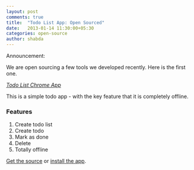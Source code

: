 ```yaml
---
layout: post
comments: true
title:  "Todo List App: Open Sourced"
date:   2013-01-14 11:30:00+05:30
categories: open-source
author: shabda
---
```

Announcement:

We are open sourcing a few tools we developed recently. Here is the first one.

*[Todo List Chrome App](https://github.com/agiliq/to-do-list-chrome-app)*

This is a simple todo app - with the key feature that it is completely offline.

### Features
1. Create todo list
2. Create todo
3. Mark as done
4. Delete
5. Totally offline

[Get the source](https://github.com/agiliq/to-do-list-chrome-app) or [install the app](https://chrome.google.com/webstore/detail/to-do-list/pmpdkgedikcgfpjbcafckjabeeialdel).

